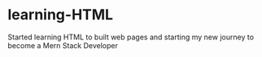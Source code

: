 # learning-HTML
Started learning HTML to built web pages and starting my new journey to become a Mern Stack Developer 
